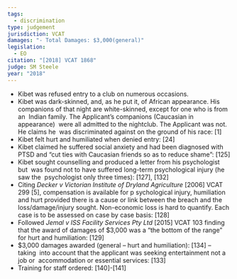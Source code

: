 ```yaml
---
tags:
  - discrimination
type: judgement
jurisdiction: VCAT
damages: "- Total Damages: $3,000(general)"
legislation:
  - EO
citation: "[2018] VCAT 1868"
judge: SM Steele
year: "2018"
---
```

- Kibet was refused entry to a club on numerous occasions.
- Kibet was dark-skinned, and, as he put it, of African appearance. His  companions of that night are white-skinned, except for one who is from an  Indian family. The Applicant’s companions (Caucasian in appearance)  were all admitted to the nightclub. The Applicant was not. He claims he  was discriminated against on the ground of his race: [1]
- Kibet felt hurt and humiliated when denied entry: [24]
- Kibet claimed he suffered social anxiety and had been diagnosed with PTSD and “cut ties with Caucasian friends so as to reduce shame”: [125]
- Kibet sought counselling and produced a letter from his psychologist but  was found not to have suffered long-term psychological injury (he saw the  psychologist only three times): [127], [132]
- Citing _Decker v Victorian Institute of Dryland Agriculture_ [2006] VCAT 299 [5], compensation is available for p sychological injury, humiliation and hurt provided there is a cause or link between the breach and the loss/damage/injury sought. Non-economic loss is hard to quantify. Each case is to be assessed on case by case basis: [128]
- Followed _Jemal v_ _ISS Facility Services Pty Ltd_ [2015] VCAT 103 finding that the award of damages of $3,000 was a “the bottom of the range” for hurt and humiliation: [129]
- $3,000 damages awarded (general – hurt and humiliation): [134] – taking  into account that the applicant was seeking entertainment not a job or  accommodation or essential services: [133]
- Training for staff ordered: [140]-[141]
